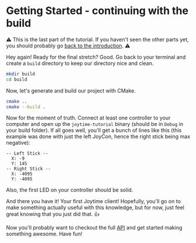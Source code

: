 # Getting Started - continuing with the build

:warning: This is the last part of the tutorial. If you haven't seen the other parts
yet, you should probably go [back to the introduction](README.md). :warning:

Hey again! Ready for the final stretch? Good. Go back to your terminal and create
a `build` directory to keep our directory nice and clean.

```bash
mkdir build
cd build
```

Now, let's generate and build our project with CMake.

```bash
cmake ..
cmake --build .
```

Now for the moment of truth. Connect at least one controller to your computer and
open up the `joytime-tutorial` binary (should be in `Debug` in your build folder).
If all goes well, you'll get a bunch of lines like this (this example was done with
just the left JoyCon, hence the right stick being max negative):

```
-- Left Stick --
  X: -9
  Y: 145
-- Right Stick --
  X: -4095
  Y: -4095
```

Also, the first LED on your controller should be solid.

And there you have it! Your first Joytime client! Hopefully, you'll go on to make
something actually useful with this knowledge, but for now, just feel great knowing
that you just did that. :+1:

Now you'll probably want to checkout the full [API](../api/cpp.md) and get started
making something awesome. Have fun!
